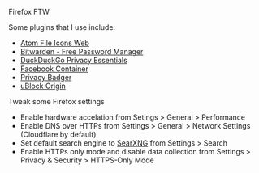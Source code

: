 Firefox FTW

Some plugins that I use include:
* [Atom File Icons Web](https://addons.mozilla.org/en-US/firefox/addon/atom-file-icons-web/)
* [Bitwarden - Free Password Manager](https://addons.mozilla.org/en-US/firefox/addon/bitwarden-password-manager/?utm_source=addons.mozilla.org&utm_medium=referral&utm_content=search)
* [DuckDuckGo Privacy Essentials](https://addons.mozilla.org/en-US/firefox/addon/duckduckgo-for-firefox/?utm_source=addons.mozilla.org&utm_medium=referral&utm_content=search)
* [Facebook Container](https://addons.mozilla.org/en-US/firefox/addon/facebook-container/)
* [Privacy Badger](https://addons.mozilla.org/en-US/firefox/addon/privacy-badger17/?utm_source=addons.mozilla.org&utm_medium=referral&utm_content=search)
* [uBlock Origin](https://addons.mozilla.org/en-US/firefox/addon/ublock-origin/?utm_source=addons.mozilla.org&utm_medium=referral&utm_content=search)

Tweak some Firefox settings
* Enable hardware accelation from Setings > General > Performance
* Enable DNS over HTTPs from Settings > General > Network Settings (Cloudflare by default)
* Set default search engine to [SearXNG](https://search.in.projectsegfau.lt/) from Settings > Search
* Enable HTTPs only mode and disable data collection from Settings > Privacy & Security > HTTPS-Only Mode 

